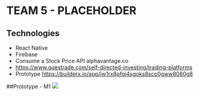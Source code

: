 # TEAM 5 - PLACEHOLDER

## Technologies

- React Native
- Firebase
- Consume a Stock Price API alphavantage.co
- https://www.questrade.com/self-directed-investing/trading-platforms
- Prototype https://builderx.io/app/jw1rx8pfgj4sgoks8sco0gww8080g8

##Prototype - M1
![](https://i.imgur.com/Kbx1e27.png)